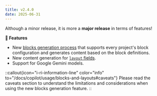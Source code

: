```yaml
---
title: v2.4.0
date: 2025-06-31
---
```


Although a minor release, it is more a **major release** in terms of features!

**🚀 Features**

- New [blocks generation process](/docs/copilot/usage/blocks-and-layouts) that supports every project's block configuration and generates content based on the block definitions.
- New content generation for [`layout` fields](/docs/copilot/usage/blocks-and-layouts).
- Support for Google Gemini models.

::callout{icon="i-ri-information-line" color="info" to="/docs/copilot/usage/blocks-and-layouts#caveats"}
Please read the caveats section to understand the limitations and considerations when using the new blocks generation feature.
::
